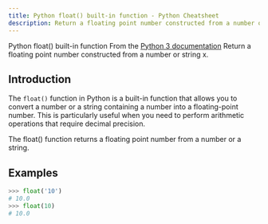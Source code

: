 ```yaml
---
title: Python float() built-in function - Python Cheatsheet
description: Return a floating point number constructed from a number or string x.
---
```


<base-title :title="frontmatter.title" :description="frontmatter.description">
Python float() built-in function
</base-title>

<base-disclaimer>
  <base-disclaimer-title>
    From the <a target="_blank" href="https://docs.python.org/3/library/functions.html#float">Python 3 documentation</a>
  </base-disclaimer-title>
  <base-disclaimer-content>
   Return a floating point number constructed from a number or string x.
  </base-disclaimer-content>
</base-disclaimer>

## Introduction

The `float()` function in Python is a built-in function that allows you to convert a number or a string containing a number into a floating-point number. This is particularly useful when you need to perform arithmetic operations that require decimal precision.

The <router-link to="/builtin/float">float()</router-link> function returns a floating point number from a number or a string.

## Examples

```python
>>> float('10')
# 10.0
>>> float(10)
# 10.0
```
